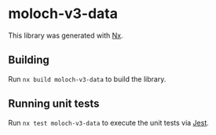 # moloch-v3-data

This library was generated with [Nx](https://nx.dev).

## Building

Run `nx build moloch-v3-data` to build the library.

## Running unit tests

Run `nx test moloch-v3-data` to execute the unit tests via [Jest](https://jestjs.io).
